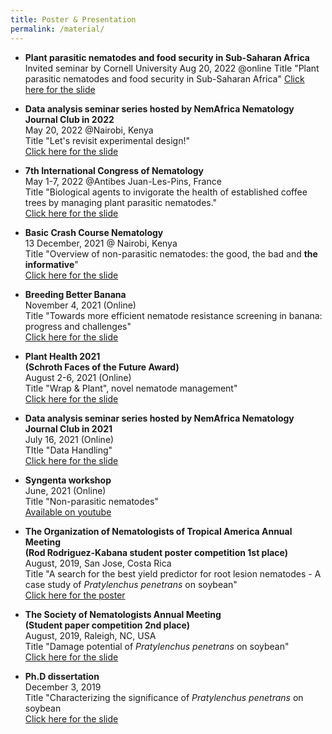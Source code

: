 ```yaml
---
title: Poster & Presentation 
permalink: /material/
--- 
```


- **Plant parasitic nematodes and food security in Sub-Saharan Africa**     
    Invited seminar by Cornell University
    Aug 20, 2022 @online
    Title "Plant parasitic nematodes and food security in Sub-Saharan Africa"
    [Click here for the slide](https://github.com/ksaikai/ksaikai.github.io/blob/master/files/ExperimentalCornell.pdf)  
    
    
- **Data analysis seminar series hosted by NemAfrica Nematology Journal Club in 2022**  
    May 20, 2022 @Nairobi, Kenya  
    Title "Let's revisit experimental design!"  
    [Click here for the slide](https://github.com/ksaikai/ksaikai.github.io/blob/master/files/ExperimentalDesign.pdf)



- **7th International Congress of Nematology**  
    May 1-7, 2022 @Antibes Juan-Les-Pins, France  
    Title "Biological agents to invigorate the health of established coffee trees by managing plant parasitic nematodes."  
    [Click here for the slide](https://github.com/ksaikai/ksaikai.github.io/blob/master/files/ICN2022.pdf)



- **Basic Crash Course Nematology**  
    13 December, 2021 @ Nairobi, Kenya  
    Title "Overview of non-parasitic nematodes: the good, the bad and **the informative**"  
    [Click here for the slide](https://github.com/ksaikai/ksaikai.github.io/blob/master/files/BCCN2021.pdf)



- **Breeding Better Banana**  
    November 4, 2021 (Online)  
    Title "Towards more efficient nematode resistance screening in banana: progress and challenges"  
    [Click here for the slide](https://github.com/ksaikai/ksaikai.github.io/blob/master/files/ABBB.pdf)



- **Plant Health 2021**  
    **(Schroth Faces of the Future Award)**  
    August 2-6, 2021 (Online)  
    Title "Wrap & Plant", novel nematode management"  
    [Click here for the slide](https://github.com/ksaikai/ksaikai.github.io/blob/master/files/PlantHealth2021.pdf)



- **Data analysis seminar series hosted by NemAfrica Nematology Journal Club in 2021**  
    July 16, 2021 (Online)  
    TItle "Data Handling"  
    [Click here for the slide](https://github.com/ksaikai/ksaikai.github.io/blob/master/files/DataHandling.pdf)

- **Syngenta workshop**  
    June, 2021 (Online)  
    Title "Non-parasitic nematodes"  
    [Available on youtube](https://www.youtube.com/watch?v=WYr11nKgYF4)



- **The Organization of Nematologists of Tropical America Annual Meeting**  
    **(Rod Rodriguez-Kabana student poster competition 1st place)**   
    August, 2019, San Jose, Costa Rica  
    Title "A search for the best yield predictor for root lesion nematodes - A case study of *Pratylenchus penetrans* on soybean"  
    [Click here for the poster](https://github.com/ksaikai/ksaikai.github.io/blob/master/files/ONTA2019_poster.pdf)


- **The Society of Nematologists Annual Meeting**  
    **(Student paper competition 2nd place)**  
    August, 2019, Raleigh, NC, USA  
    Title "Damage potential of *Pratylenchus penetrans* on soybean"  
    [Click here for the slide](https://github.com/ksaikai/ksaikai.github.io/blob/master/files/SON2019.pdf)
  

- **Ph.D dissertation**  
    December 3, 2019  
    Title "Characterizing the significance of *Pratylenchus penetrans* on soybean  
    [Click here for the slide](https://github.com/ksaikai/ksaikai.github.io/blob/master/files/PhDdissertation.pdf)


